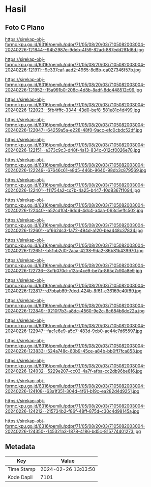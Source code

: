# Hasil

## Foto C Plano

https://sirekap-obj-formc.kpu.go.id/6316/pemilu/pdpr/71/05/08/20/03/7105082003004-20240226-121844--94b2987e-9deb-4f59-82ad-887edd281d6d.jpg

https://sirekap-obj-formc.kpu.go.id/6316/pemilu/pdpr/71/05/08/20/03/7105082003004-20240226-121911--9e337caf-aad2-4965-8d8b-ca027346f57b.jpg

https://sirekap-obj-formc.kpu.go.id/6316/pemilu/pdpr/71/05/08/20/03/7105082003004-20240226-121952--15a991b0-208c-4d8b-8adf-8dc448512c99.jpg

https://sirekap-obj-formc.kpu.go.id/6316/pemilu/pdpr/71/05/08/20/03/7105082003004-20240226-122023--5fb4fffc-3344-43d0-bef8-581e81c4d499.jpg

https://sirekap-obj-formc.kpu.go.id/6316/pemilu/pdpr/71/05/08/20/03/7105082003004-20240226-122047--64259a5a-e228-48f0-9acc-efc0cbdc52df.jpg

https://sirekap-obj-formc.kpu.go.id/6316/pemilu/pdpr/71/05/08/20/03/7105082003004-20240226-122151--a373c9c3-d48f-4a13-834c-012cf0026e78.jpg

https://sirekap-obj-formc.kpu.go.id/6316/pemilu/pdpr/71/05/08/20/03/7105082003004-20240226-122249--67646c61-e8d5-446b-9640-98db3c879569.jpg

https://sirekap-obj-formc.kpu.go.id/6316/pemilu/pdpr/71/05/08/20/03/7105082003004-20240226-122401--f11754a2-cc7b-4a25-b447-10d8367f1094.jpg

https://sirekap-obj-formc.kpu.go.id/6316/pemilu/pdpr/71/05/08/20/03/7105082003004-20240226-122440--a52cd104-6dd4-4dc4-a4aa-063c5effc502.jpg

https://sirekap-obj-formc.kpu.go.id/6316/pemilu/pdpr/71/05/08/20/03/7105082003004-20240226-122601--bf662dc3-1a72-494d-a120-bea448c37834.jpg

https://sirekap-obj-formc.kpu.go.id/6316/pemilu/pdpr/71/05/08/20/03/7105082003004-20240226-122651--b51bb2d0-2aaa-4238-9da2-86b81b439970.jpg

https://sirekap-obj-formc.kpu.go.id/6316/pemilu/pdpr/71/05/08/20/03/7105082003004-20240226-122736--3cfb070d-c12a-4ce9-be7a-865c7c90a8e9.jpg

https://sirekap-obj-formc.kpu.go.id/6316/pemilu/pdpr/71/05/08/20/03/7105082003004-20240226-122817--d7bbab89-7ded-424b-8f61-c36169c40f89.jpg

https://sirekap-obj-formc.kpu.go.id/6316/pemilu/pdpr/71/05/08/20/03/7105082003004-20240226-122849--9210f7b3-a8dc-4560-9e2c-8c684b6dc22a.jpg

https://sirekap-obj-formc.kpu.go.id/6316/pemilu/pdpr/71/05/08/20/03/7105082003004-20240226-122947--fac1e6e9-a5c7-483d-9cb0-ac44c7d65597.jpg

https://sirekap-obj-formc.kpu.go.id/6316/pemilu/pdpr/71/05/08/20/03/7105082003004-20240226-123833--524a748c-60b9-45ce-a84b-bb0ff7fca853.jpg

https://sirekap-obj-formc.kpu.go.id/6316/pemilu/pdpr/71/05/08/20/03/7105082003004-20240226-124032--5229e207-cc03-4a7f-afba-cc2db96be816.jpg

https://sirekap-obj-formc.kpu.go.id/6316/pemilu/pdpr/71/05/08/20/03/7105082003004-20240226-124108--63a1f351-304d-4f61-b19c-ea282d4d9251.jpg

https://sirekap-obj-formc.kpu.go.id/6316/pemilu/pdpr/71/05/08/20/03/7105082003004-20240226-124212--215734b2-f86f-48ff-875d-c30c4d98145a.jpg

https://sirekap-obj-formc.kpu.go.id/6316/pemilu/pdpr/71/05/08/20/03/7105082003004-20240226-124350--145321a3-1878-4186-bd5c-815774401273.jpg


## Metadata

| Key        | Value               |
| ---------- | ------------------- |
| Time Stamp | 2024-02-26 13:03:50 |
| Kode Dapil | 7101                |



